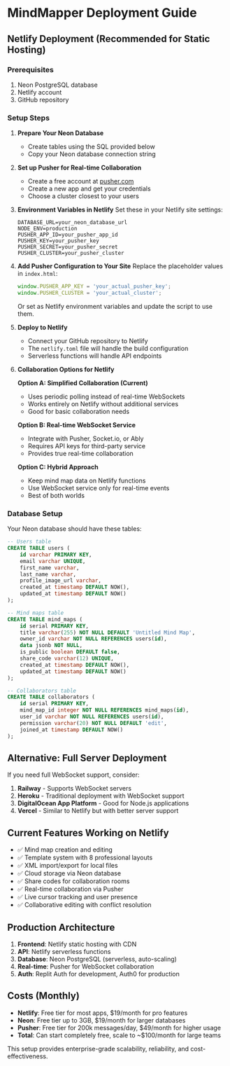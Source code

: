 # MindMapper Deployment Guide

## Netlify Deployment (Recommended for Static Hosting)

### Prerequisites
1. Neon PostgreSQL database
2. Netlify account
3. GitHub repository

### Setup Steps

1. **Prepare Your Neon Database**
   - Create tables using the SQL provided below
   - Copy your Neon database connection string

2. **Set up Pusher for Real-time Collaboration**
   - Create a free account at [pusher.com](https://pusher.com)
   - Create a new app and get your credentials
   - Choose a cluster closest to your users

3. **Environment Variables in Netlify**
   Set these in your Netlify site settings:
   ```
   DATABASE_URL=your_neon_database_url
   NODE_ENV=production
   PUSHER_APP_ID=your_pusher_app_id
   PUSHER_KEY=your_pusher_key
   PUSHER_SECRET=your_pusher_secret
   PUSHER_CLUSTER=your_pusher_cluster
   ```

4. **Add Pusher Configuration to Your Site**
   Replace the placeholder values in `index.html`:
   ```javascript
   window.PUSHER_APP_KEY = 'your_actual_pusher_key';
   window.PUSHER_CLUSTER = 'your_actual_cluster';
   ```
   
   Or set as Netlify environment variables and update the script to use them.

2. **Deploy to Netlify**
   - Connect your GitHub repository to Netlify
   - The `netlify.toml` file will handle the build configuration
   - Serverless functions will handle API endpoints

3. **Collaboration Options for Netlify**

   **Option A: Simplified Collaboration (Current)**
   - Uses periodic polling instead of real-time WebSockets
   - Works entirely on Netlify without additional services
   - Good for basic collaboration needs

   **Option B: Real-time WebSocket Service**
   - Integrate with Pusher, Socket.io, or Ably
   - Requires API keys for third-party service
   - Provides true real-time collaboration

   **Option C: Hybrid Approach**
   - Keep mind map data on Netlify functions
   - Use WebSocket service only for real-time events
   - Best of both worlds

### Database Setup
Your Neon database should have these tables:
```sql
-- Users table
CREATE TABLE users (
    id varchar PRIMARY KEY,
    email varchar UNIQUE,
    first_name varchar,
    last_name varchar,
    profile_image_url varchar,
    created_at timestamp DEFAULT NOW(),
    updated_at timestamp DEFAULT NOW()
);

-- Mind maps table
CREATE TABLE mind_maps (
    id serial PRIMARY KEY,
    title varchar(255) NOT NULL DEFAULT 'Untitled Mind Map',
    owner_id varchar NOT NULL REFERENCES users(id),
    data jsonb NOT NULL,
    is_public boolean DEFAULT false,
    share_code varchar(12) UNIQUE,
    created_at timestamp DEFAULT NOW(),
    updated_at timestamp DEFAULT NOW()
);

-- Collaborators table
CREATE TABLE collaborators (
    id serial PRIMARY KEY,
    mind_map_id integer NOT NULL REFERENCES mind_maps(id),
    user_id varchar NOT NULL REFERENCES users(id),
    permission varchar(20) NOT NULL DEFAULT 'edit',
    joined_at timestamp DEFAULT NOW()
);
```

## Alternative: Full Server Deployment

If you need full WebSocket support, consider:

1. **Railway** - Supports WebSocket servers
2. **Heroku** - Traditional deployment with WebSocket support
3. **DigitalOcean App Platform** - Good for Node.js applications
4. **Vercel** - Similar to Netlify but with better server support

## Current Features Working on Netlify
- ✅ Mind map creation and editing
- ✅ Template system with 8 professional layouts
- ✅ XML import/export for local files
- ✅ Cloud storage via Neon database
- ✅ Share codes for collaboration rooms
- ✅ Real-time collaboration via Pusher
- ✅ Live cursor tracking and user presence
- ✅ Collaborative editing with conflict resolution

## Production Architecture

1. **Frontend**: Netlify static hosting with CDN
2. **API**: Netlify serverless functions
3. **Database**: Neon PostgreSQL (serverless, auto-scaling)
4. **Real-time**: Pusher for WebSocket collaboration
5. **Auth**: Replit Auth for development, Auth0 for production

## Costs (Monthly)
- **Netlify**: Free tier for most apps, $19/month for pro features
- **Neon**: Free tier up to 3GB, $19/month for larger databases
- **Pusher**: Free tier for 200k messages/day, $49/month for higher usage
- **Total**: Can start completely free, scale to ~$100/month for large teams

This setup provides enterprise-grade scalability, reliability, and cost-effectiveness.